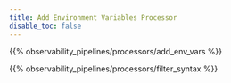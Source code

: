 ```yaml
---
title: Add Environment Variables Processor
disable_toc: false
---
```


{{% observability_pipelines/processors/add_env_vars %}}

{{% observability_pipelines/processors/filter_syntax %}}
